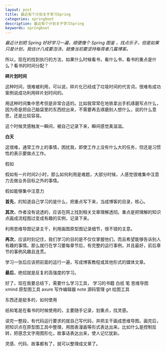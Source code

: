 ```yaml
---
layout: post
title: 最近有个计划关于学习Spring
categories: springboot
description: 最近有个计划关于学习Spring
keywords: springboot
---
```


*最近计划把 Spring 好好学习一遍，顺便撸个 Spring 图鉴 ，找点乐子，但是如果只是计划，我估计八成要泡汤，就像当初要坚持每周者几篇博客。*

所以，现在的找到执行的方法，如果什么时候看书，看什么书，看书的重点是什么？看书的时间分配？

**碎片划时间**

这种时间，很难被利用，可以说，碎片化已经成了垃圾时间的代言词，很难有成功案例说成功利用碎片划时间的。

用这种时间集中思考但是非常合适的。比如我常常在地铁拿出手机琢磨写点什么，因为奇是把自己脑袋里的东西挖出来，不需要再去琢磨别人想什么，说的什么意思，还是比较容易。

这个时候灵感触发一瞬间，被自己记录下来，瞬间感觉美滋滋。

**白天**

这很难，通常工作上的事情，困扰我，即使工作上没有什么大的任务，但还是习惯性的表示要做点工作。

假如

假如有一片时间2小时，那么如何利用是难题，大部分时候，人感觉很难集中注意力去做业务目标之外的事情。

假如能够集中注意力

**首先**，的知道自己学习的是什么，把重点写下来，当成博客的目录，核心。

**其次**，作者没有说透的，应该在网上找到相关文章理解透彻。重点是把理解的知识点画成流程图过变成有趣的实例，记录下来。

利用思维导图记录主干，利用画图原型图记录细节，很不错的主意。

**再次**，应该时刻记住，我们学习的目的是不仅仅掌握他们，而且希望能够告诉别人有趣的事情。那么就行在学习要每章节后，有完整的运行事例，并且最好，前后章节的事例风趣且连贯。

学习一张后应该把前面的运行一遍，写成博客教程或其他形式的媒体文章。


**最后**，绝招就是反复的高强度的学习。


好了，现在我要总结下，需要什么学习工具，
学习的书籍
白纸
笔
思维导图 xmind 
原型图工具 axure 
写作编辑器 note
源码管理 git
绘图工具


东西还是挺多的，如何使用

纸和笔是在看书的时候使用的，主要随手记录，划重点，找灵感。

读完一整段，有代码运行要求的就自己写代码，并把主干画成思维导图。画完后，把知识点在原型图工具中整理，用图表漫画等形式表达出来。比如什么是控制反转，把感念文字用图形化，故事话表达出来，使人记忆犹新。

灵感、代码、故事都有了，就可以整理成文章了。






